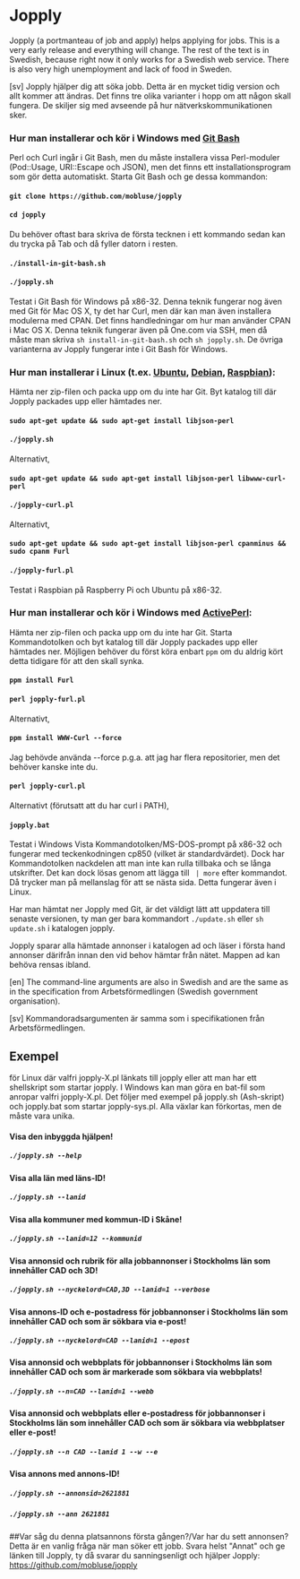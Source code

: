 # Jopply
Jopply (a portmanteau of job and apply) helps applying for jobs.
This is a very early release and everything will change. The rest of the
text is in Swedish, because right now it only works for a Swedish web
service. There is also very high unemployment and lack of food in
Sweden.

[sv] Jopply hjälper dig att söka jobb. Detta är en mycket tidig version
och allt kommer att ändras. Det finns tre olika varianter i hopp om att
någon skall fungera. De skiljer sig med avseende på hur
nätverkskommunikationen sker.

### Hur man installerar och kör i Windows med [Git Bash](https://git-scm.com/downloads "Git Downloads")
Perl och Curl ingår i Git Bash, men du måste installera vissa Perl-moduler
(Pod::Usage, URI::Escape och JSON), men det finns ett installationsprogram
som gör detta automatiskt. Starta Git Bash och ge dessa kommandon:
#### `git clone https://github.com/mobluse/jopply`
#### `cd jopply`
Du behöver oftast bara skriva de första tecknen i ett kommando sedan
kan du trycka på Tab och då fyller datorn i resten.
#### `./install-in-git-bash.sh`
#### `./jopply.sh`
Testat i Git Bash för Windows på x86-32. Denna teknik fungerar nog även
med Git för Mac OS X, ty det har Curl, men där kan man även installera
modulerna med CPAN. Det finns handledningar om hur man använder CPAN i
Mac OS X. Denna teknik fungerar även på One.com via SSH, men då måste
man skriva `sh install-in-git-bash.sh` och `sh jopply.sh`. De övriga
varianterna av Jopply fungerar inte i Git Bash för Windows.

### Hur man installerar i Linux (t.ex. [Ubuntu](http://ubuntu-se.org/drupal/download "Ladda ner Ubuntu"), [Debian](https://www.debian.org/index.sv.html "Debian"), [Raspbian](https://www.raspberrypi.org/downloads/ "Raspbian Downloads")):
Hämta ner zip-filen och packa upp om du inte har Git. Byt katalog till
där Jopply packades upp eller hämtades ner.
#### `sudo apt-get update && sudo apt-get install libjson-perl`
#### `./jopply.sh`
Alternativt,
#### `sudo apt-get update && sudo apt-get install libjson-perl libwww-curl-perl`
#### `./jopply-curl.pl`
Alternativt,
#### `sudo apt-get update && sudo apt-get install libjson-perl cpanminus && sudo cpanm Furl`
#### `./jopply-furl.pl`
Testat i Raspbian på Raspberry Pi och Ubuntu på x86-32.

### Hur man installerar och kör i Windows med [ActivePerl]( http://www.activestate.com/activeperl/downloads "ActivePerl Downloads"):
Hämta ner zip-filen och packa upp om du inte har Git. Starta
Kommandotolken och byt katalog till där Jopply packades upp eller
hämtades ner. Möjligen behöver du först köra enbart `ppm` om du aldrig
kört detta tidigare för att den skall synka.
#### `ppm install Furl`
#### `perl jopply-furl.pl`
Alternativt,
#### `ppm install WWW-Curl --force`
Jag behövde använda --force p.g.a. att jag har flera repositorier, men
det behöver kanske inte du.
#### `perl jopply-curl.pl`
Alternativt (förutsatt att du har curl i PATH),
#### `jopply.bat`
Testat i Windows Vista Kommandotolken/MS-DOS-prompt på x86-32 och
fungerar med teckenkodningen cp850 (vilket är standardvärdet). Dock har
Kommandotolken nackdelen att man inte kan rulla tillbaka och se långa
utskrifter. Det kan dock lösas genom att lägga till ` | more` efter
kommandot. Då trycker man på mellanslag för att se nästa sida. Detta
fungerar även i Linux.

Har man hämtat ner Jopply med Git, är det väldigt lätt att uppdatera
till senaste versionen, ty man ger bara kommandort `./update.sh` eller
`sh update.sh` i katalogen jopply.

Jopply sparar alla hämtade annonser i katalogen ad och läser i första
hand annonser därifrån innan den vid behov hämtar från nätet. Mappen ad
kan behöva rensas ibland.

[en] The command-line arguments are also in
Swedish and are the same as in the specification from
Arbetsförmedlingen (Swedish government organisation).

[sv] Kommandoradsargumenten är samma som i specifikationen från
Arbetsförmedlingen.

## Exempel
för Linux där valfri jopply-X.pl länkats till jopply eller att man har
ett shellskript som startar jopply. I Windows kan man göra en bat-fil
som anropar valfri jopply-X.pl. Det följer med exempel på jopply.sh
(Ash-skript) och jopply.bat som startar jopply-sys.pl. Alla
växlar kan förkortas, men de måste vara unika.
#### Visa den inbyggda hjälpen!
##### `./jopply.sh --help`

#### Visa alla län med läns-ID!
##### `./jopply.sh --lanid`

#### Visa alla kommuner med kommun-ID i Skåne!
##### `./jopply.sh --lanid=12 --kommunid`

#### Visa annonsid och rubrik för alla jobbannonser i Stockholms län som innehåller CAD och 3D!
##### `./jopply.sh --nyckelord=CAD,3D --lanid=1 --verbose`

#### Visa annons-ID och e-postadress för jobbannonser i Stockholms län som innehåller CAD och som är sökbara via e-post!
##### `./jopply.sh --nyckelord=CAD --lanid=1 --epost`

#### Visa annonsid och webbplats för jobbannonser i Stockholms län som innehåller CAD och som är markerade som sökbara via webbplats!
##### `./jopply.sh --n=CAD --lanid=1 --webb`

#### Visa annonsid och webbplats eller e-postadress för jobbannonser i Stockholms län som innehåller CAD och som är sökbara via webbplatser eller e-post!
##### `./jopply.sh --n CAD --lanid 1 --w --e`

#### Visa annons med annons-ID!
##### `./jopply.sh --annonsid=2621881`
##### `./jopply.sh --ann 2621881`

##Var såg du denna platsannons första gången?/Var har du sett annonsen?
Detta är en vanlig fråga när man söker ett jobb. Svara helst "Annat"
och ge länken till Jopply, ty då svarar du sanningsenligt och
hjälper Jopply:
https://github.com/mobluse/jopply